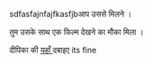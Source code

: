 sdfasfajnfajfkasfjbआप उससे मिलने  ।

तुम उसके साथ एक फिल्म देखने का मौका मिला         ।

दीपिका की [  यहाँ    ](../actor4/aamir.md)    दबाइए 
its fine

